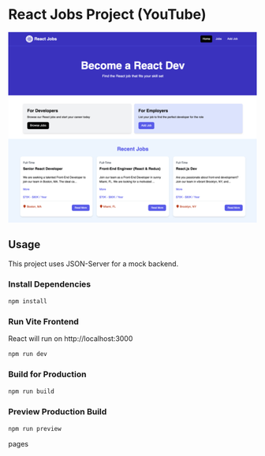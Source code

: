 # React Jobs Project (YouTube)

<img src="public/screen.png" />

## Usage

This project uses JSON-Server for a mock backend.

### Install Dependencies

```bash
npm install
```

### Run Vite Frontend

React will run on http://localhost:3000

```bash
npm run dev
```

### Build for Production

```bash
npm run build
```

### Preview Production Build

```bash
npm run preview
```

pages